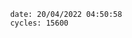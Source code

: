 

                date: 20/04/2022 04:50:58
                cycles: 15600

                         
